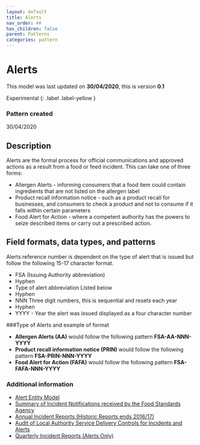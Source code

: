 ```yaml
---
layout: default
title: Alerts
nav_order: ##
has_children: false
parent: Patterns
categories: pattern
---
```


# Alerts

This model was last updated on **30/04/2020**, this is version **0.1**

Experimental
{: .label .label-yellow }


### Pattern created

30/04/2020

## Description
Alerts are the formal process for official communications and approved actions as a result from a food or feed incident.  This can take one of three forms:

*   Allergen Alerts - informing consumers that a food item could contain ingredients that are not listed on the allergen label
*   Product recall information notice - such as a product recall for businesses, and consumers to check a product and not to consume if it falls within certain parameters
*   Food Alert for Action - where a competent authority has the powers to seize described items or carry out a prescribed action.

## Field formats, data types, and patterns
Alerts reference number is dependent on the type of alert that is issued but follow the following 15-17 character format.

*   FSA (Issuing Authority abbreviation)
*   Hyphen
*   Type of alert abbreviation Listed below
*   Hyphen
*   NNN Three digit numbers, this is sequential and resets each year
*   Hyphen
*   YYYY - Year the alert was issued displayed as a four character number

###Type of Alerts and example of format

*   **Allergen Alerts (AA)** would follow the following pattern **FSA-AA-NNN-YYYY**
*   **Product recall information notice (PRIN)** would follow the following pattern **FSA-PRIN-NNN-YYYY**
*   **Food Alert for Action (FAFA)** would follow the following pattern **FSA-FAFA-NNN-YYYY**


### Additional information
*   [Alert Entity Model](/enterprise-data-models/entities/alert.md)
*   [Summary of Incident Notifications received by the Food Standards Agency](https://data.food.gov.uk/catalog/datasets/f0db1a56-1088-4199-9e42-ddcde2546237)
*   [Annual Incident Reports (Historic Reports ends 2016/17)](https://data.food.gov.uk/catalog/datasets/77647fe3-5c51-43a5-82ce-1fcaf64479c2)
*   [Audit of Local Authority Service Delivery Controls for Incidents and Alerts](https://data.food.gov.uk/catalog/datasets/a32956fb-6039-4c63-9c98-68a641e89cb6)
*   [Quarterly Incident Reports (Alerts Only)](https://data.food.gov.uk/catalog/datasets/168f0873-4c1c-4bcf-8033-03342ed236e9)
